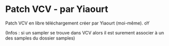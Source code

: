 # Patch VCV - par Yiaourt
Patch VCV en libre téléchargement créer par Yiaourt (moi-même). oY

(Infos : si un sampler se trouve dans VCV alors il est surement associer à un des samples du dossier samples)
